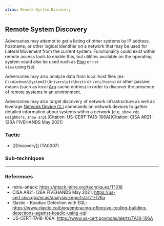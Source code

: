 ```yaml
---
alias: Remote System Discovery
---
```


## Remote System Discovery

Adversaries may attempt to get a listing of other systems by IP address, hostname, or other logical identifier on a network that may be used for Lateral Movement from the current system. Functionality could exist within remote access tools to enable this, but utilities available on the operating system could also be used such as  [Ping](https://attack.mitre.org/software/S0097) or <code>net view</code> using [Net](https://attack.mitre.org/software/S0039).

Adversaries may also analyze data from local host files (ex: <code>C:\Windows\System32\Drivers\etc\hosts</code> or <code>/etc/hosts</code>) or other passive means (such as local [Arp](https://attack.mitre.org/software/S0099) cache entries) in order to discover the presence of remote systems in an environment.

Adversaries may also target discovery of network infrastructure as well as leverage [Network Device CLI](https://attack.mitre.org/techniques/T1059/008) commands on network devices to gather detailed information about systems within a network (e.g. <code>show cdp neighbors</code>, <code>show arp</code>).(Citation: US-CERT-TA18-106A)(Citation: CISA AR21-126A FIVEHANDS May 2021)  



### Tactic

- [[Discovery]] (TA0007)

### Sub-techniques


---
### References

- mitre-attack: https://attack.mitre.org/techniques/T1018
- CISA AR21-126A FIVEHANDS May 2021: https://us-cert.cisa.gov/ncas/analysis-reports/ar21-126a
- Elastic - Koadiac Detection with EQL: https://www.elastic.co/blog/embracing-offensive-tooling-building-detections-against-koadic-using-eql
- US-CERT-TA18-106A: https://www.us-cert.gov/ncas/alerts/TA18-106A
